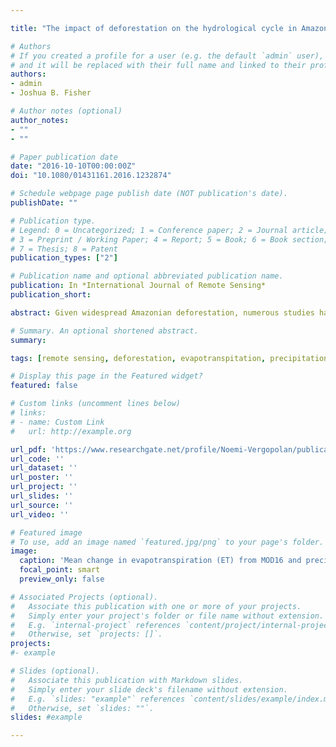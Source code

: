 ```yaml
---

title: "The impact of deforestation on the hydrological cycle in Amazonia as observed from remote sensing"

# Authors
# If you created a profile for a user (e.g. the default `admin` user), write the username (folder name) here 
# and it will be replaced with their full name and linked to their profile.
authors:
- admin
- Joshua B. Fisher

# Author notes (optional)
author_notes:
- ""
- ""

# Paper publication date
date: "2016-10-10T00:00:00Z"
doi: "10.1080/01431161.2016.1232874"

# Schedule webpage page publish date (NOT publication's date).
publishDate: ""

# Publication type.
# Legend: 0 = Uncategorized; 1 = Conference paper; 2 = Journal article;
# 3 = Preprint / Working Paper; 4 = Report; 5 = Book; 6 = Book section;
# 7 = Thesis; 8 = Patent
publication_types: ["2"]

# Publication name and optional abbreviated publication name.
publication: In *International Journal of Remote Sensing*
publication_short: 

abstract: Given widespread Amazonian deforestation, numerous studies have focused on how the regional hydrological cycle - in terms of precipitation (P) recycling from evapotranspiration (ET) - is impacted by deforestation. Nevertheless, climate macroscale and mesoscale models have given contradictory results on changes in ET and P with deforestation. To date, these results have not been evaluated with observations, so in this work, we assessed a decade of patterns in ET and P over deforested and forest areas using remote sensing (MODIS and TRMM, 2000–2012). We found a relative increase in ET and P in deforested areas, though there was a positive ET and P correlation over southern/deforested, and negative in northern/forested Amazonia. Although the absolute ET and P values are lower in deforested areas in comparison to border areas, we observed a positive change in ET and P in the last 10 years at the deforested areas. The increase in ET was larger within the deforested areas; meanwhile, P increased more from inside forest areas to the borders, which agrees with the ET and P correlation patterns. Our results help to inform the debate between the macroscale and mesoscale models, as deforestation impacts small-scale circulation patterns, turbulence, and moisture fluxes and convergence, and expand our understanding of the processes involved.

# Summary. An optional shortened abstract.
summary: 

tags: [remote sensing, deforestation, evapotranspitation, precipitation]

# Display this page in the Featured widget?
featured: false

# Custom links (uncomment lines below)
# links:
# - name: Custom Link
#   url: http://example.org

url_pdf: 'https://www.researchgate.net/profile/Noemi-Vergopolan/publication/309000374_The_impact_of_deforestation_on_the_hydrological_cycle_in_Amazonia_as_observed_from_remote_sensing/links/5a048acb0f7e9bc4078d0c84/The-impact-of-deforestation-on-the-hydrological-cycle-in-Amazonia-as-observed-from-remote-sensing.pdf'
url_code: ''
url_dataset: ''
url_poster: ''
url_project: ''
url_slides: ''
url_source: ''
url_video: ''

# Featured image
# To use, add an image named `featured.jpg/png` to your page's folder. 
image:
  caption: 'Mean change in evapotranspiration (ET) from MOD16 and precipitation (P) from TRMM over deforested, border, and intact forest areas.'
  focal_point: smart
  preview_only: false

# Associated Projects (optional).
#   Associate this publication with one or more of your projects.
#   Simply enter your project's folder or file name without extension.
#   E.g. `internal-project` references `content/project/internal-project/index.md`.
#   Otherwise, set `projects: []`.
projects: 
#- example

# Slides (optional).
#   Associate this publication with Markdown slides.
#   Simply enter your slide deck's filename without extension.
#   E.g. `slides: "example"` references `content/slides/example/index.md`.
#   Otherwise, set `slides: ""`.
slides: #example

---
```


